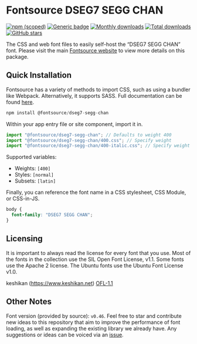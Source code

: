 # Fontsource DSEG7 SEGG CHAN

[![npm (scoped)](https://img.shields.io/npm/v/@fontsource/dseg7-segg-chan?color=brightgreen)](https://www.npmjs.com/package/@fontsource/dseg7-segg-chan) [![Generic badge](https://img.shields.io/badge/fontsource-passing-brightgreen)](https://github.com/fontsource/fontsource) [![Monthly downloads](https://badgen.net/npm/dm/@fontsource/dseg7-segg-chan)](https://github.com/fontsource/fontsource) [![Total downloads](https://badgen.net/npm/dt/@fontsource/dseg7-segg-chan)](https://github.com/fontsource/fontsource) [![GitHub stars](https://img.shields.io/github/stars/fontsource/fontsource.svg?style=social&label=Star)](https://github.com/fontsource/fontsource/stargazers)

The CSS and web font files to easily self-host the “DSEG7 SEGG CHAN” font. Please visit the main [Fontsource website](https://fontsource.org/fonts/dseg7-segg-chan) to view more details on this package.

## Quick Installation

Fontsource has a variety of methods to import CSS, such as using a bundler like Webpack. Alternatively, it supports SASS. Full documentation can be found [here](https://fontsource.org/docs/getting-started/introduction).

```javascript
npm install @fontsource/dseg7-segg-chan
```

Within your app entry file or site component, import it in.

```javascript
import "@fontsource/dseg7-segg-chan"; // Defaults to weight 400
import "@fontsource/dseg7-segg-chan/400.css"; // Specify weight
import "@fontsource/dseg7-segg-chan/400-italic.css"; // Specify weight and style

```

Supported variables:
- Weights: `[400]`
- Styles: `[normal]`
- Subsets: `[latin]`

Finally, you can reference the font name in a CSS stylesheet, CSS Module, or CSS-in-JS.

```css
body {
  font-family: "DSEG7 SEGG CHAN";
}
```

## Licensing
It is important to always read the license for every font that you use.
Most of the fonts in the collection use the SIL Open Font License, v1.1. Some fonts use the Apache 2 license. The Ubuntu fonts use the Ubuntu Font License v1.0.

keshikan (https://www.keshikan.net)
[OFL-1.1](https://github.com/keshikan/DSEG/blob/master/DSEG-LICENSE.txt)

## Other Notes
Font version (provided by source): `v0.46`.
Feel free to star and contribute new ideas to this repository that aim to improve the performance of font loading, as well as expanding the existing library we already have. Any suggestions or ideas can be voiced via an [issue](https://github.com/fontsource/fontsource/issues).